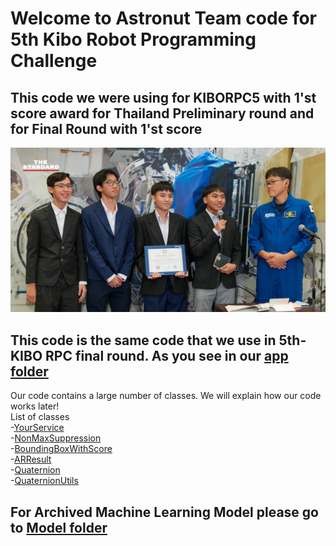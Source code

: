 # Welcome to Astronut Team code for 5th Kibo Robot Programming Challenge
## This code we were using for KIBORPC5 with 1'st score award for Thailand Preliminary round and for Final Round with 1'st score 
<img src="/Readme Images/Awards.jpg">


## This code is the same code that we use in 5th-KIBO RPC final round. As you see in our [app folder](app/src/main/java/jp/jaxa/iss/kibo/rpc/thailand) <br />
Our code contains a large number of classes. We will explain how our code works later! <br />
List of classes <br />
-[YourService](app/src/main/java/jp/jaxa/iss/kibo/rpc/thailand/YourService.java) <br />
-[NonMaxSuppression](app/src/main/java/jp/jaxa/iss/kibo/rpc/thailand/NonMaxSuppression.java) <br />
-[BoundingBoxWithScore](app/src/main/java/jp/jaxa/iss/kibo/rpc/thailand/BoundingBoxWithScore.java) <br />
-[ARResult](app/src/main/java/jp/jaxa/iss/kibo/rpc/thailand/ARResult.java) <br />
-[Quaternion](app/src/main/java/jp/jaxa/iss/kibo/rpc/thailand/Quaternion.java) <br />
-[QuaternionUtils](app/src/main/java/jp/jaxa/iss/kibo/rpc/thailand/QuaternionUtils.java) 

## For Archived Machine Learning Model please go to [Model folder](https://github.com/KIBO-Astronut/5th-KIBO/tree/main/Tensorflow%20Lite%20model) 
